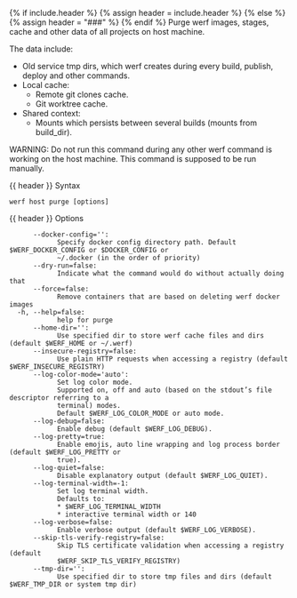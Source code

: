 {% if include.header %}
{% assign header = include.header %}
{% else %}
{% assign header = "###" %}
{% endif %}
Purge werf images, stages, cache and other data of all projects on host machine.

The data include:
* Old service tmp dirs, which werf creates during every build, publish, deploy and other commands.
* Local cache:
  * Remote git clones cache.
  * Git worktree cache.
* Shared context:
  * Mounts which persists between several builds (mounts from build_dir).

WARNING: Do not run this command during any other werf command is working on the host machine. This 
command is supposed to be run manually.

{{ header }} Syntax

```shell
werf host purge [options]
```

{{ header }} Options

```shell
      --docker-config='':
            Specify docker config directory path. Default $WERF_DOCKER_CONFIG or $DOCKER_CONFIG or  
            ~/.docker (in the order of priority)
      --dry-run=false:
            Indicate what the command would do without actually doing that
      --force=false:
            Remove containers that are based on deleting werf docker images
  -h, --help=false:
            help for purge
      --home-dir='':
            Use specified dir to store werf cache files and dirs (default $WERF_HOME or ~/.werf)
      --insecure-registry=false:
            Use plain HTTP requests when accessing a registry (default $WERF_INSECURE_REGISTRY)
      --log-color-mode='auto':
            Set log color mode.
            Supported on, off and auto (based on the stdout’s file descriptor referring to a        
            terminal) modes.
            Default $WERF_LOG_COLOR_MODE or auto mode.
      --log-debug=false:
            Enable debug (default $WERF_LOG_DEBUG).
      --log-pretty=true:
            Enable emojis, auto line wrapping and log process border (default $WERF_LOG_PRETTY or   
            true).
      --log-quiet=false:
            Disable explanatory output (default $WERF_LOG_QUIET).
      --log-terminal-width=-1:
            Set log terminal width.
            Defaults to:
            * $WERF_LOG_TERMINAL_WIDTH
            * interactive terminal width or 140
      --log-verbose=false:
            Enable verbose output (default $WERF_LOG_VERBOSE).
      --skip-tls-verify-registry=false:
            Skip TLS certificate validation when accessing a registry (default                      
            $WERF_SKIP_TLS_VERIFY_REGISTRY)
      --tmp-dir='':
            Use specified dir to store tmp files and dirs (default $WERF_TMP_DIR or system tmp dir)
```


